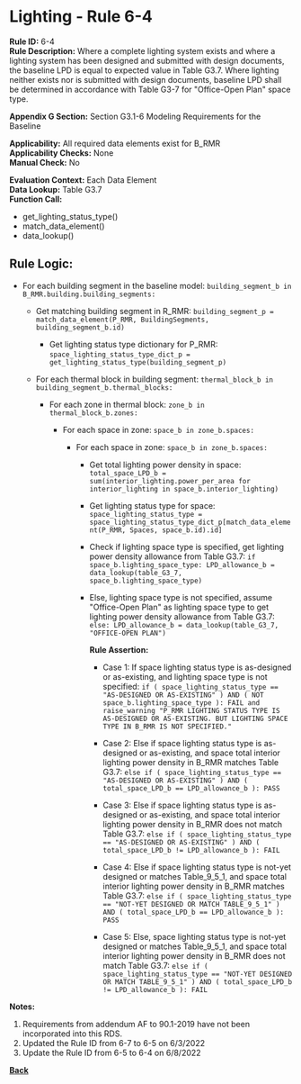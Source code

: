 
# Lighting - Rule 6-4

**Rule ID:** 6-4  
**Rule Description:** Where a complete lighting system exists and where a lighting system has been designed and submitted with design documents, the baseline LPD is equal to expected value in Table G3.7. Where lighting neither exists nor is submitted with design documents, baseline LPD shall be determined in accordance with Table G3-7 for "Office-Open Plan" space type.

**Appendix G Section:** Section G3.1-6 Modeling Requirements for the Baseline

**Applicability:** All required data elements exist for B_RMR  
**Applicability Checks:** None  
**Manual Check:** No

**Evaluation Context:** Each Data Element  
**Data Lookup:** Table G3.7  
**Function Call:**  

  - get_lighting_status_type()
  - match_data_element()
  - data_lookup()


## Rule Logic: 

- For each building segment in the baseline model: `building_segment_b in B_RMR.building.building_segments:`  

  - Get matching building segment in R_RMR: `building_segment_p = match_data_element(P_RMR, BuildingSegments, building_segment_b.id)`

    - Get lighting status type dictionary for P_RMR: `space_lighting_status_type_dict_p = get_lighting_status_type(building_segment_p)`  
  
  - For each thermal block in building segment: `thermal_block_b in building_segment_b.thermal_blocks:`  
  
    - For each zone in thermal block: `zone_b in thermal_block_b.zones:`  

      - For each space in zone: `space_b in zone_b.spaces:`  

        - For each space in zone: `space_b in zone_b.spaces:`  

          - Get total lighting power density in space: `total_space_LPD_b = sum(interior_lighting.power_per_area for interior_lighting in space_b.interior_lighting)`

          - Get lighting status type for space: `space_lighting_status_type = space_lighting_status_type_dict_p[match_data_element(P_RMR, Spaces, space_b.id).id]`

          - Check if lighting space type is specified, get lighting power density allowance from Table G3.7: `if space_b.lighting_space_type: LPD_allowance_b = data_lookup(table_G3_7, space_b.lighting_space_type)`

          - Else, lighting space type is not specified, assume "Office-Open Plan" as lighting space type to get lighting power density allowance from Table G3.7: `else: LPD_allowance_b = data_lookup(table_G3_7, "OFFICE-OPEN PLAN")`

            **Rule Assertion:**

            - Case 1: If space lighting status type is as-designed or as-existing, and lighting space type is not specified: `if ( space_lighting_status_type == "AS-DESIGNED OR AS-EXISTING" ) AND ( NOT space_b.lighting_space_type ): FAIL and raise_warning "P_RMR LIGHTING STATUS TYPE IS AS-DESIGNED OR AS-EXISTING. BUT LIGHTING SPACE TYPE IN B_RMR IS NOT SPECIFIED."`

            - Case 2: Else if space lighting status type is as-designed or as-existing, and space total interior lighting power density in B_RMR matches Table G3.7: `else if ( space_lighting_status_type == "AS-DESIGNED OR AS-EXISTING" ) AND ( total_space_LPD_b == LPD_allowance_b ): PASS`  

            - Case 3: Else if space lighting status type is as-designed or as-existing, and space total interior lighting power density in B_RMR does not match Table G3.7: `else if ( space_lighting_status_type == "AS-DESIGNED OR AS-EXISTING" ) AND ( total_space_LPD_b != LPD_allowance_b ): FAIL`

            - Case 4: Else if space lighting status type is not-yet designed or matches Table_9_5_1, and space total interior lighting power density in B_RMR matches Table G3.7: `else if ( space_lighting_status_type == "NOT-YET DESIGNED OR MATCH TABLE_9_5_1" ) AND ( total_space_LPD_b == LPD_allowance_b ): PASS`

            - Case 5: Else, space lighting status type is not-yet designed or matches Table_9_5_1, and space total interior lighting power density in B_RMR does not match Table G3.7: `else if ( space_lighting_status_type == "NOT-YET DESIGNED OR MATCH TABLE_9_5_1" ) AND ( total_space_LPD_b != LPD_allowance_b ): FAIL`

**Notes:**
  1. Requirements from addendum AF to 90.1-2019 have not been incorporated into this RDS.
  2. Updated the Rule ID from 6-7 to 6-5 on 6/3/2022
  3. Update the Rule ID from 6-5 to 6-4 on 6/8/2022

**[Back](../_toc.md)**
